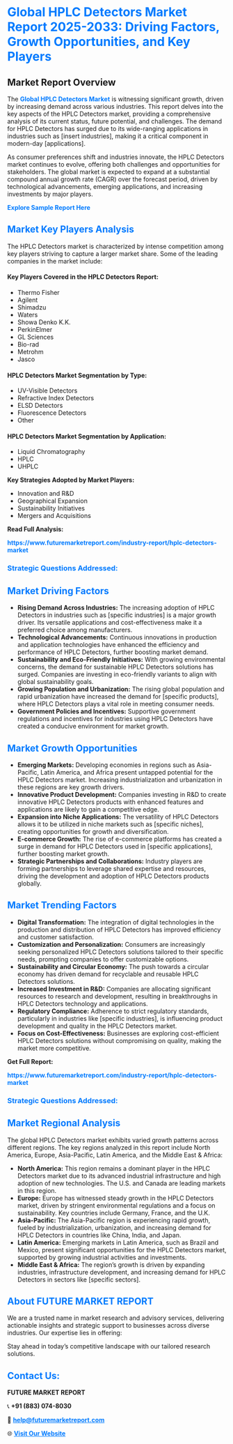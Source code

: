 <h1 style="color: #007BFF;">Global HPLC Detectors Market Report 2025-2033: Driving Factors, Growth Opportunities, and Key Players</h1>

<section id="overview">
<h2>Market Report Overview</h2>
<p>The <a href="https://www.futuremarketreport.com/industry-report/hplc-detectors-market" style="color: #007BFF; text-decoration: none;"><strong>Global HPLC Detectors Market</strong></a> is witnessing significant growth, driven by increasing demand across various industries. This report delves into the key aspects of the HPLC Detectors market, providing a comprehensive analysis of its current status, future potential, and challenges. The demand for HPLC Detectors has surged due to its wide-ranging applications in industries such as [insert industries], making it a critical component in modern-day [applications].</p>
<p>As consumer preferences shift and industries innovate, the HPLC Detectors market continues to evolve, offering both challenges and opportunities for stakeholders. The global market is expected to expand at a substantial compound annual growth rate (CAGR) over the forecast period, driven by technological advancements, emerging applications, and increasing investments by major players.</p>
</section>

<section id="overview">
<p><a href="https://www.futuremarketreport.com/request-sample/reportId=59564" style="color: #007BFF; text-decoration: none;"><strong>Explore Sample Report Here</strong></a></p>
</section>

<section id="key-players">
<h2 style="color: #007BFF;">Market Key Players Analysis</h2>
<p>The HPLC Detectors market is characterized by intense competition among key players striving to capture a larger market share. Some of the leading companies in the market include:</p>
<h4>Key Players Covered in the HPLC Detectors Report:</h4>
<ul><li>Thermo Fisher</li><li>Agilent</li><li>Shimadzu</li><li>Waters</li><li>Showa Denko K.K.</li><li>PerkinElmer</li><li>GL Sciences</li><li>Bio-rad</li><li>Metrohm</li><li>Jasco</li></ul>
<h4>HPLC Detectors Market Segmentation by Type:</h4>
<ul><li>UV-Visible Detectors</li><li>Refractive Index Detectors</li><li>ELSD Detectors</li><li>Fluorescence Detectors</li><li>Other</li></ul>

<h4>HPLC Detectors Market Segmentation by Application:</h4>
<ul><li>Liquid Chromatography</li><li>HPLC</li><li>UHPLC</li></ul>
<p><strong>Key Strategies Adopted by Market Players:</strong></p>
<ul>
<li>Innovation and R&D</li>
<li>Geographical Expansion</li>
<li>Sustainability Initiatives</li>
<li>Mergers and Acquisitions</li>
</ul>
</section>

<section>
<p><strong>Read Full Analysis: </strong></p><a href="https://www.futuremarketreport.com/industry-report/hplc-detectors-market" style="color: #007BFF; text-decoration: none;"><strong>https://www.futuremarketreport.com/industry-report/hplc-detectors-market</strong></a>
<h3 style="color: #007BFF;">Strategic Questions Addressed:</h3>
</section>

<section id="driving-factors">
<h2 style="color: #007BFF;">Market Driving Factors</h2>
<ul>
<li><strong>Rising Demand Across Industries:</strong> The increasing adoption of HPLC Detectors in industries such as [specific industries] is a major growth driver. Its versatile applications and cost-effectiveness make it a preferred choice among manufacturers.</li>
<li><strong>Technological Advancements:</strong> Continuous innovations in production and application technologies have enhanced the efficiency and performance of HPLC Detectors, further boosting market demand.</li>
<li><strong>Sustainability and Eco-Friendly Initiatives:</strong> With growing environmental concerns, the demand for sustainable HPLC Detectors solutions has surged. Companies are investing in eco-friendly variants to align with global sustainability goals.</li>
<li><strong>Growing Population and Urbanization:</strong> The rising global population and rapid urbanization have increased the demand for [specific products], where HPLC Detectors plays a vital role in meeting consumer needs.</li>
<li><strong>Government Policies and Incentives:</strong> Supportive government regulations and incentives for industries using HPLC Detectors have created a conducive environment for market growth.</li>
</ul>
</section>

<section id="growth-opportunities">
<h2 style="color: #007BFF;">Market Growth Opportunities</h2>
<ul>
<li><strong>Emerging Markets:</strong> Developing economies in regions such as Asia-Pacific, Latin America, and Africa present untapped potential for the HPLC Detectors market. Increasing industrialization and urbanization in these regions are key growth drivers.</li>
<li><strong>Innovative Product Development:</strong> Companies investing in R&D to create innovative HPLC Detectors products with enhanced features and applications are likely to gain a competitive edge.</li>
<li><strong>Expansion into Niche Applications:</strong> The versatility of HPLC Detectors allows it to be utilized in niche markets such as [specific niches], creating opportunities for growth and diversification.</li>
<li><strong>E-commerce Growth:</strong> The rise of e-commerce platforms has created a surge in demand for HPLC Detectors used in [specific applications], further boosting market growth.</li>
<li><strong>Strategic Partnerships and Collaborations:</strong> Industry players are forming partnerships to leverage shared expertise and resources, driving the development and adoption of HPLC Detectors products globally.</li>
</ul>
</section>

<section id="trending-factors">
<h2 style="color: #007BFF;">Market Trending Factors</h2>
<ul>
<li><strong>Digital Transformation:</strong> The integration of digital technologies in the production and distribution of HPLC Detectors has improved efficiency and customer satisfaction.</li>
<li><strong>Customization and Personalization:</strong> Consumers are increasingly seeking personalized HPLC Detectors solutions tailored to their specific needs, prompting companies to offer customizable options.</li>
<li><strong>Sustainability and Circular Economy:</strong> The push towards a circular economy has driven demand for recyclable and reusable HPLC Detectors solutions.</li>
<li><strong>Increased Investment in R&D:</strong> Companies are allocating significant resources to research and development, resulting in breakthroughs in HPLC Detectors technology and applications.</li>
<li><strong>Regulatory Compliance:</strong> Adherence to strict regulatory standards, particularly in industries like [specific industries], is influencing product development and quality in the HPLC Detectors market.</li>
<li><strong>Focus on Cost-Effectiveness:</strong> Businesses are exploring cost-efficient HPLC Detectors solutions without compromising on quality, making the market more competitive.</li>
</ul>
</section>

<section>
<p><strong>Get Full Report: </strong></p><a href="https://www.futuremarketreport.com/industry-report/hplc-detectors-market" style="color: #007BFF; text-decoration: none;"><strong>https://www.futuremarketreport.com/industry-report/hplc-detectors-market</strong></a>
<h3 style="color: #007BFF;">Strategic Questions Addressed:</h3>
</section>


<section id="regional-analysis">
<h2 style="color: #007BFF;">Market Regional Analysis</h2>
<p>The global HPLC Detectors market exhibits varied growth patterns across different regions. The key regions analyzed in this report include North America, Europe, Asia-Pacific, Latin America, and the Middle East & Africa:</p>
<ul>
<li><strong>North America:</strong> This region remains a dominant player in the HPLC Detectors market due to its advanced industrial infrastructure and high adoption of new technologies. The U.S. and Canada are leading markets in this region.</li>
<li><strong>Europe:</strong> Europe has witnessed steady growth in the HPLC Detectors market, driven by stringent environmental regulations and a focus on sustainability. Key countries include Germany, France, and the U.K.</li>
<li><strong>Asia-Pacific:</strong> The Asia-Pacific region is experiencing rapid growth, fueled by industrialization, urbanization, and increasing demand for HPLC Detectors in countries like China, India, and Japan.</li>
<li><strong>Latin America:</strong> Emerging markets in Latin America, such as Brazil and Mexico, present significant opportunities for the HPLC Detectors market, supported by growing industrial activities and investments.</li>
<li><strong>Middle East & Africa:</strong> The region’s growth is driven by expanding industries, infrastructure development, and increasing demand for HPLC Detectors in sectors like [specific sectors].</li>
</ul>
</section>

<footer>
<h2 style="color: #007BFF;">About FUTURE MARKET REPORT</h2>
<p>We are a trusted name in market research and advisory services, delivering actionable insights and strategic support to businesses across diverse industries. Our expertise lies in offering:</p>

<p>Stay ahead in today’s competitive landscape with our tailored research solutions.</p>

<h2 style="color: #007BFF;">Contact Us:</h2>
<p><strong>FUTURE MARKET REPORT</strong></p>
<p>📞 <strong>+91 (883) 074-8030</strong></p>
<p>📧 <strong><a href="mailto:help@futuremarketreport.com" style="color: #007BFF;">help@futuremarketreport.com</a></strong></p>
<p>🌐 <strong><a href="https://www.futuremarketreport.com/" style="color: #007BFF;">Visit Our Website</a></strong></p>
</footer>